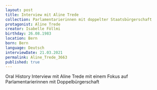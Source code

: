 ```yaml
---
layout: post
title: Interview mit Aline Trede
collection: Parlamentarierinnen mit doppelter Staatsbürgerschaft
protagonist: Aline Trede
creator: Isabelle Föllmi
birthday: 26.08.1983
location: Bern
born: Bern
language: Deutsch
interviewDate: 21.03.2021
permalink: Aline_Trede_3663
published: true
---
```

Oral History Interview mit Aline Trede mit einem Fokus auf Parlamentarierinnen mit Doppelbürgerschaft